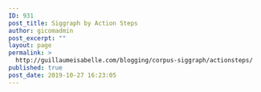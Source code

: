 ```yaml
---
ID: 931
post_title: Siggraph by Action Steps
author: gicomadmin
post_excerpt: ""
layout: page
permalink: >
  http://guillaumeisabelle.com/blogging/corpus-siggraph/actionsteps/
published: true
post_date: 2019-10-27 16:23:05
---
```

<!-- wp:block-lab/stc-vision-block {"vision":"Conferences are presented by their action"} /-->
